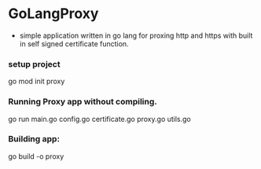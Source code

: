 # GoLangProxy
- simple application written in go lang for proxing http and https with built in self signed certificate function.

### setup project
go mod init proxy

### Running Proxy app without compiling.
go run main.go config.go certificate.go proxy.go utils.go

### Building app:
go build -o proxy
